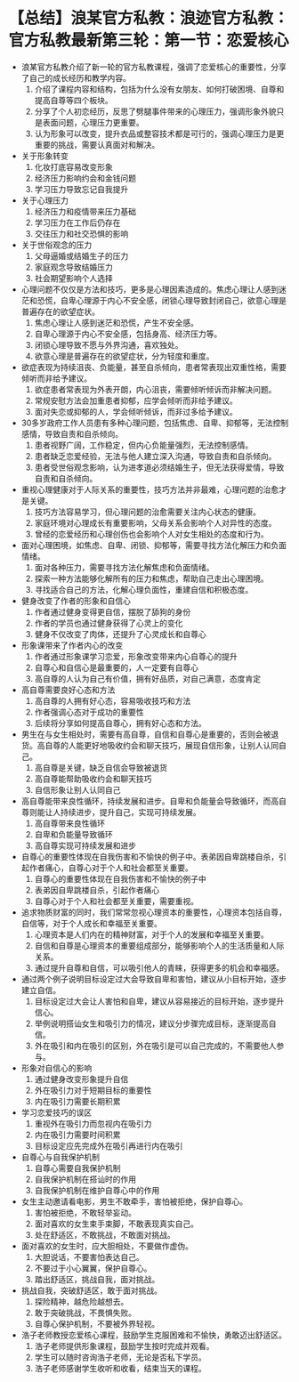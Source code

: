 # 【总结】浪某官方私教：浪迹官方私教：官方私教最新第三轮：第一节：恋爱核心

-   浪某官方私教介绍了新一轮的官方私教课程，强调了恋爱核心的重要性，分享了自己的成长经历和教学内容。
    1.  介绍了课程内容和结构，包括为什么没有女朋友、如何打破困境、自尊和提高自尊等四个板块。
    2.  分享了个人初恋经历，反思了劈腿事件带来的心理压力，强调形象外貌只是表面问题，心理压力更重要。
    3.  认为形象可以改变，提升衣品或整容技术都是可行的，强调心理压力是更重要的挑战，需要认真面对和解决。
-   关于形象转变
    1.  化妆打底容易改变形象
    2.  经济压力影响约会和金钱问题
    3.  学习压力导致忘记自我提升
-   关于心理压力
    1.  经济压力和疫情带来压力基础
    2.  学习压力在工作后仍存在
    3.  交往压力和社交恐惧的影响
-   关于世俗观念的压力
    1.  父母逼婚或结婚生子的压力
    2.  家庭观念导致结婚压力
    3.  社会期望影响个人选择
-   心理问题不仅仅是方法和技巧，更多是心理因素造成的。焦虑心理让人感到迷茫和恐慌，自卑心理源于内心不安全感，闭锁心理导致封闭自己，欲意心理是普遍存在的欲望症状。
    1.  焦虑心理让人感到迷茫和恐慌，产生不安全感。
    2.  自卑心理源于内心不安全感，包括身高、经济压力等。
    3.  闭锁心理导致不愿与外界沟通，喜欢独处。
    4.  欲意心理是普遍存在的欲望症状，分为轻度和重度。
-   欲症表现为持续沮丧、负能量，甚至自杀倾向，患者常表现出双重性格，需要倾听而非给予建议。
    1.  欲症患者常表现为外表开朗，内心沮丧，需要倾听倾诉而非解决问题。
    2.  常规安慰方法会加重患者抑郁，应学会倾听而非给予建议。
    3.  面对失恋或抑郁的人，学会倾听倾诉，而非过多给予建议。
-   30多岁政府工作人员患有多种心理问题，包括焦虑、自卑、抑郁等，无法控制感情，导致自责和自杀倾向。
    1.  患者视野广阔，工作稳定，但内心负能量强烈，无法控制感情。
    2.  患者缺乏恋爱经验，无法与他人建立深入沟通，导致自责和自杀倾向。
    3.  患者受世俗观念影响，认为进孝道必须结婚生子，但无法获得爱情，导致自责和自杀倾向。
-   重视心理健康对于人际关系的重要性，技巧方法并非最难，心理问题的治愈才是关键。
    1.  技巧方法容易学习，但心理问题的治愈需要关注内心状态的健康。
    2.  家庭环境对心理成长有重要影响，父母关系会影响个人对异性的态度。
    3.  曾经的恋爱经历和心理创伤也会影响个人对女生相处的态度和行为。
-   面对心理困境，如焦虑、自卑、闭锁、抑郁等，需要寻找方法化解压力和负面情绪。
    1.  面对各种压力，需要寻找方法化解焦虑和负面情绪。
    2.  探索一种方法能够化解所有的压力和焦虑，帮助自己走出心理困境。
    3.  寻找适合自己的方法，化解心理负面性，重建自信和积极态度。
-   健身改变了作者的形象和自信心
    1.  作者通过健身变得更自信，摆脱了舔狗的身份
    2.  作者的学员也通过健身获得了心灵上的变化
    3.  健身不仅改变了肉体，还提升了心灵成长和自尊心
-   形象课带来了作者内心的改变
    1.  作者通过形象课学习恋爱，形象改变带来内心自尊心的提升
    2.  自尊心和自信心是最重要的，人一定要有自尊心
    3.  高自尊的人认为自己有价值，拥有好品质，对自己满意，态度肯定
-   高自尊需要良好心态和方法
    1.  高自尊的人拥有好心态，容易吸收技巧和方法
    2.  作者强调心态对于成功的重要性
    3.  后续将分享如何提高自尊心，拥有好心态和方法。
-   男生在与女生相处时，需要有高自尊，自信和自尊心是重要的，否则会被退货。高自尊的人能更好地吸收约会和聊天技巧，展现自信形象，让别人认同自己。
    1.  高自尊是关键，缺乏自信会导致被退货
    2.  高自尊能帮助吸收约会和聊天技巧
    3.  自信形象让别人认同自己
-   高自尊能带来良性循环，持续发展和进步。自卑和负能量会导致循环，而高自尊则能让人持续进步，提升自己，实现可持续发展。
    1.  高自尊带来良性循环
    2.  自卑和负能量导致循环
    3.  高自尊实现可持续发展和进步
-   自尊心的重要性体现在自我伤害和不愉快的例子中。表弟因自卑跳楼自杀，引起作者痛心，自尊心对于个人和社会都至关重要。
    1.  自尊心的重要性体现在自我伤害和不愉快的例子中
    2.  表弟因自卑跳楼自杀，引起作者痛心
    3.  自尊心对于个人和社会都至关重要，需要重视。
-   追求物质财富的同时，我们常常忽视心理资本的重要性，心理资本包括自尊，自信等，对于个人成长和幸福至关重要。
    1.  心理资本是人们内在的精神财富，对于个人的发展和幸福至关重要。
    2.  自信和自尊是心理资本的重要组成部分，能够影响个人的生活质量和人际关系。
    3.  通过提升自尊和自信，可以吸引他人的青睐，获得更多的机会和幸福感。
-   通过两个例子说明目标设定过大会导致自卑和害怕，建议从小目标开始，逐步建立自信。
    1.  目标设定过大会让人害怕和自卑，建议从容易接近的目标开始，逐步提升信心。
    2.  举例说明搭讪女生和吸引力的情况，建议分步骤完成目标，逐渐提高自信。
    3.  外在吸引和内在吸引的区别，外在吸引是可以自己完成的，不需要他人参与。
-   形象对自信心的影响
    1.  通过健身改变形象提升自信
    2.  外在吸引力对于短期目标的重要性
    3.  内在吸引力需要长期积累
-   学习恋爱技巧的误区
    1.  重视外在吸引力而忽视内在吸引力
    2.  内在吸引力需要时间积累
    3.  目标设定应先完成外在吸引再进行内在吸引
-   自尊心与自我保护机制
    1.  自尊心需要自我保护机制
    2.  自我保护机制在搭讪时的作用
    3.  自我保护机制在维护自尊心中的作用
-   女生主动邀请看电影，男生不敢牵手，害怕被拒绝，保护自尊心。
    1.  害怕被拒绝，不敢轻举妄动。
    2.  面对喜欢的女生束手束脚，不敢表现真实自己。
    3.  处在舒适区，不敢挑战，不敢面对挑战。
-   面对喜欢的女生时，应大胆相处，不要做作虚伪。
    1.  大胆说话，不要害怕表达自己。
    2.  不要过于小心翼翼，保护自尊心。
    3.  踏出舒适区，挑战自我，面对挑战。
-   挑战自我，突破舒适区，敢于面对挑战。
    1.  探险精神，越危险越想去。
    2.  敢于突破挑战，不畏惧失败。
    3.  自尊心保护机制，不要被外界轻视。
-   浩子老师教授恋爱核心课程，鼓励学生克服困难和不愉快，勇敢迈出舒适区。
    1.  浩子老师提供形象课程，鼓励学生按时完成并观看。
    2.  学生可以随时咨询浩子老师，无论是否私下学员。
    3.  浩子老师感谢学生收听和收看，结束当天的课程。